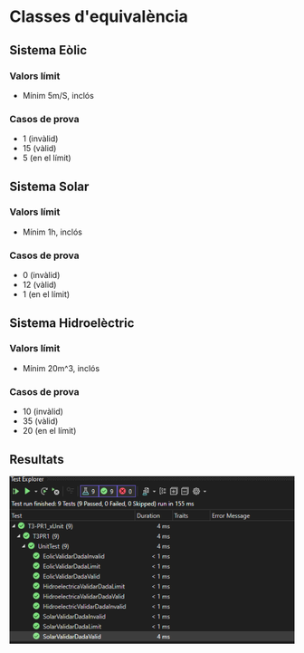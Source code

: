 # Classes d'equivalència

## Sistema Eòlic
### Valors límit
- Mínim 5m/S, inclós

### Casos de prova
- 1 (invàlid)
- 15 (vàlid)
- 5 (en el límit)

## Sistema Solar
### Valors límit
- Mínim 1h, inclós

### Casos de prova
- 0 (invàlid)
- 12 (vàlid)
- 1 (en el límit)

## Sistema Hidroelèctric
### Valors límit
- Mínim 20m^3, inclós

### Casos de prova
- 10 (invàlid)
- 35 (vàlid)
- 20 (en el límit)

## Resultats
![testVisuals](capturesCasosProva/testsVS.png)